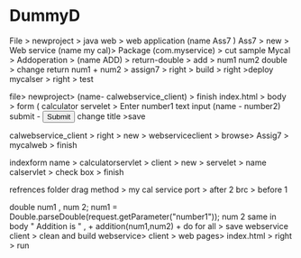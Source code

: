 # DummyD

File > newproject > java web > web application (name Ass7 ) 
Ass7 > new > Web service (name my cal)> Package (com.myservice) > cut sample
Mycal > Addoperation > (name ADD) > return-double > add > num1 num2 double > change return num1 + num2 > assign7 > right > build > right >deploy
mycalser > right > test


file> newproject> (name- calwebservice_client) > finish
index.html > body > form ( calculator servelet > Enter number1 text input (name - number2) <br>
submit - <input type = "submit" value = "Submit"/>
change title >save

calwebservice_client > right > new > webserviceclient > browse> Assig7 > mycalweb > finish

indexform name > calculatorservlet > client > new > servelet > name calservlet > check box > finish

refrences folder drag method > my cal service port > after 2 brc > before 1

double num1 , num 2;
num1 = Double.parseDouble(request.getParameter("number1"));
num 2 same
in body " Addition is " , + addition(num1,num2) +
do for all > save
webservice client > clean and build
webservice> client > web pages> index.html > right > run


